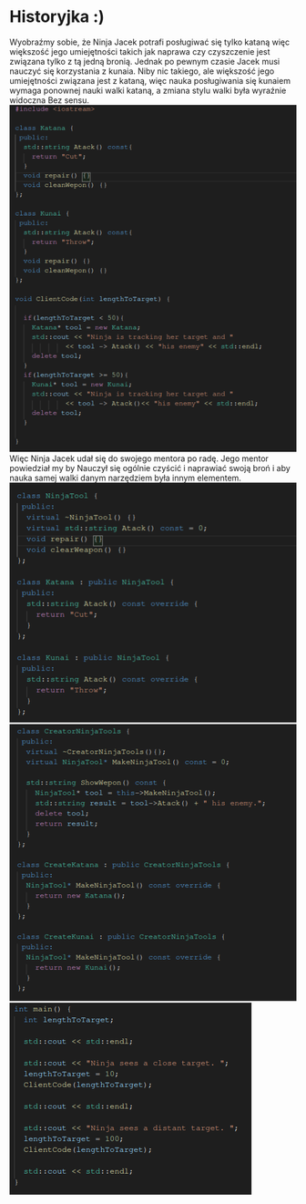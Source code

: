 # Historyjka :)
Wyobraźmy sobie, że Ninja Jacek potrafi posługiwać się tylko kataną więc
większość jego umiejętności takich jak naprawa czy czyszczenie jest związana tylko
z tą jedną bronią. Jednak po pewnym czasie Jacek musi nauczyć się korzystania z
kunaia. Niby nic takiego, ale większość jego umiejętności związana jest z kataną,
więc nauka posługiwania się kunaiem wymaga ponownej nauki walki kataną, a zmiana
stylu walki była wyraźnie widoczna Bez sensu.
![Alt text](./pictures/Bad_code.png)
Więc Ninja Jacek udał się do swojego mentora po radę. Jego mentor powiedział my by
Nauczył się ogólnie czyścić i naprawiać swoją broń i aby nauka samej walki danym
narzędziem była innym elementem.
![Alt text](./pictures/Tools-FactoryMethod.png)
![Alt text](./pictures/Creator-FactoryMethod.png)
![Alt text](./pictures/main.png)